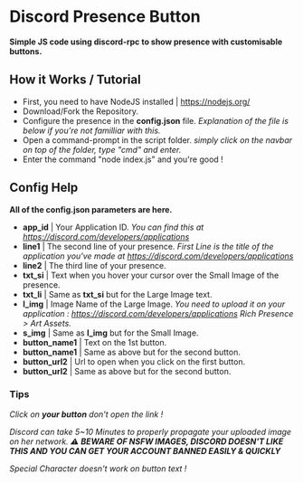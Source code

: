 # **Discord Presence Button**
**Simple JS code using discord-rpc to show presence with customisable buttons.**

## How it Works / Tutorial
- First, you need to have NodeJS installed | https://nodejs.org/
- Download/Fork the Repository.
- Configure the presence in the **config.json** file. *Explanation of the file is below if you're not familliar with this.*
- Open a command-prompt in the script folder. *simply click on the navbar on top of the folder, type "cmd" and enter.*
- Enter the command "node index.js" and you're good !

## Config Help
**All of the config.json parameters are here.**
- **app_id**        | Your Application ID. *You can find this at https://discord.com/developers/applications*
- **line1**         | The second line of your presence. *First Line is the title of the application you've made at https://discord.com/developers/applications*
- **line2**         | The third line of your presence.
- **txt_si**        | Text when you hover your cursor over the Small Image of the presence.
- **txt_li**        | Same as **txt_si** but for the Large Image text.
- **l_img**         | Image Name of the Large Image. *You need to upload it on your application : https://discord.com/developers/applications Rich Presence > Art Assets.*
- **s_img**         | Same as **l_img** but for the Small Image.
- **button_name1**  | Text on the 1st button.
- **button_name1**  | Same as above but for the second button.
- **button_url2**   | Url to open when you click on the first button.
- **button_url2**   | Same as above but for the second button.

### Tips
*Click on **your button** don't open the link !*

*Discord can take 5~10 Minutes to properly propagate your uploaded image on her network. 
⚠️ **BEWARE OF NSFW IMAGES, DISCORD DOESN'T LIKE THIS AND YOU CAN GET YOUR ACCOUNT BANNED EASILY & QUICKLY***

*Special Character doesn't work on button text !*
